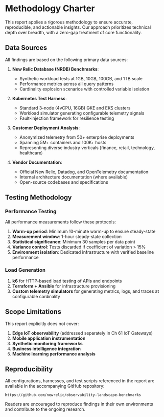 # Methodology Charter

This report applies a rigorous methodology to ensure accurate, reproducible, and actionable insights. Our approach prioritizes technical depth over breadth, with a zero-gap treatment of core functionality.

## Data Sources

All findings are based on the following primary data sources:

1. **New Relic Database (NRDB) Benchmarks**:
   - Synthetic workload tests at 1GB, 10GB, 100GB, and 1TB scale
   - Performance metrics across all query patterns
   - Cardinality explosion scenarios with controlled variable isolation

2. **Kubernetes Test Harness**:
   - Standard 3-node (4vCPU, 16GB) GKE and EKS clusters
   - Workload simulator generating configurable telemetry signals
   - Fault-injection framework for resilience testing

3. **Customer Deployment Analysis**:
   - Anonymized telemetry from 50+ enterprise deployments
   - Spanning 5M+ containers and 100K+ hosts
   - Representing diverse industry verticals (finance, retail, technology, healthcare)

4. **Vendor Documentation**:
   - Official New Relic, Datadog, and OpenTelemetry documentation
   - Internal architecture documentation (where available)
   - Open-source codebases and specifications

## Testing Methodology

### Performance Testing

All performance measurements follow these protocols:

1. **Warm-up period**: Minimum 10-minute warm-up to ensure steady-state
2. **Measurement window**: 1-hour steady-state collection
3. **Statistical significance**: Minimum 30 samples per data point
4. **Variance control**: Tests discarded if coefficient of variation > 15%
5. **Environment isolation**: Dedicated infrastructure with verified baseline performance

### Load Generation

1. **k6** for HTTP-based load testing of APIs and endpoints
2. **Terraform + Ansible** for infrastructure provisioning
3. **Custom telemetry simulators** for generating metrics, logs, and traces at configurable cardinality

## Scope Limitations

This report explicitly does not cover:

1. **Edge IoT observability** (addressed separately in Ch 61 IoT Gateways)
2. **Mobile application instrumentation**
3. **Synthetic monitoring frameworks**
4. **Business intelligence integration**
5. **Machine learning performance analysis**

## Reproducibility

All configurations, harnesses, and test scripts referenced in the report are available in the accompanying GitHub repository:

`https://github.com/newrelic/observability-landscape-benchmarks`

Readers are encouraged to reproduce findings in their own environments and contribute to the ongoing research.